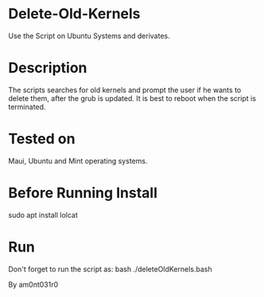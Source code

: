 # Delete-Old-Kernels
 Use the Script on Ubuntu Systems and derivates.

# Description

The scripts searches for old kernels and prompt the user if he wants to delete them, after the grub is updated. 
It is best to reboot when the script is terminated.

# Tested on
Maui, Ubuntu and Mint operating systems.

# Before Running Install
sudo apt install lolcat

# Run
Don't forget to run the script as: bash ./deleteOldKernels.bash

By am0nt031r0
